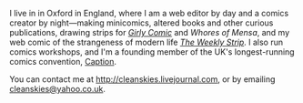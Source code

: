 I live in
in Oxford in England, where I am a web editor by day and a comics creator by night—making
minicomics,
altered books and other curious publications, drawing strips for
_[Girly Comic][]_ and _Whores of Mensa_,
and my web comic of the strangeness of modern life
_[The Weekly Strip][]_. I also run comics
workshops, and I'm a founding member of the UK's longest-running comics
convention, [Caption][].

You can contact me at <http://cleanskies.livejournal.com>, or by
emailing <cleanskies@yahoo.co.uk>.

  [Caption]: http://caption/org/
  [Girly Comic]: http://www.factorfictionpress.co.uk/girly/
  [The Weekly Strip]: tws/
